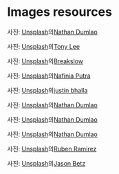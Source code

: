 # Images resources

사진: <a href="https://unsplash.com/ko/%EC%82%AC%EC%A7%84/%EA%B0%88%EC%83%89-%EB%82%98%EB%AC%B4-%ED%8C%90%EC%97%90-%EC%BB%A4%ED%94%BC-%EA%B0%80%EB%A3%A8-%EC%98%86%EC%97%90-%EC%BB%A4%ED%94%BC-%EC%BD%A9-KixfBEdyp64?utm_content=creditCopyText&utm_medium=referral&utm_source=unsplash">Unsplash</a>의<a href="https://unsplash.com/ko/@nate_dumlao?utm_content=creditCopyText&utm_medium=referral&utm_source=unsplash">Nathan Dumlao</a>

사진: <a href="https://unsplash.com/ko/%EC%82%AC%EC%A7%84/%EC%8A%A4%ED%80%98%EC%96%B4-%EB%B8%8C%EB%9D%BC%EC%9A%B4-%EB%82%98%EB%AC%B4-%ED%85%8C%EC%9D%B4%EB%B8%94-8IKf54pc3qk?utm_content=creditCopyText&utm_medium=referral&utm_source=unsplash">Unsplash</a>의<a href="https://unsplash.com/ko/@tli427?utm_content=creditCopyText&utm_medium=referral&utm_source=unsplash">Tony Lee</a>

사진: <a href="https://unsplash.com/ko/%EC%82%AC%EC%A7%84/%EC%B9%B4%ED%91%B8%EC%B9%98%EB%85%B8-%EC%BB%B5-UMUCQcDdLws?utm_content=creditCopyText&utm_medium=referral&utm_source=unsplash">Unsplash</a>의<a href="https://unsplash.com/ko/@breakslow?utm_content=creditCopyText&utm_medium=referral&utm_source=unsplash">Breakslow</a>

사진: <a href="https://unsplash.com/ko/%EC%82%AC%EC%A7%84/%ED%8E%9C%EB%8D%98%ED%8A%B8-%EC%A1%B0%EB%AA%85%EC%9D%B4-%EC%9E%88%EB%8A%94-%EC%A3%BC%EB%B0%A9-%EC%95%84%EC%9D%BC%EB%9E%9C%EB%93%9C%EC%9D%98-%EA%B2%80%EC%9D%80%EC%83%89-%EC%A3%BC%EB%B0%A9-%EA%B0%80%EC%A0%84-Kwdp-0pok-I?utm_content=creditCopyText&utm_medium=referral&utm_source=unsplash">Unsplash</a>의<a href="https://unsplash.com/ko/@nputra?utm_content=creditCopyText&utm_medium=referral&utm_source=unsplash">Nafinia Putra</a>

사진: <a href="https://unsplash.com/ko/%EC%82%AC%EC%A7%84/%EB%B8%94%EB%9E%99-%EC%84%B8%EB%9D%BC%EB%AF%B9-%EB%A8%B8%EA%B7%B8%EC%9E%94%EC%97%90-%EC%B9%B4%ED%91%B8%EC%B9%98%EB%85%B8%EB%A5%BC-%EB%93%A4%EA%B3%A0-%EC%9E%88%EB%8A%94-%EC%82%AC%EB%9E%8C-uoMj5Or_9CE?utm_content=creditCopyText&utm_medium=referral&utm_source=unsplash">Unsplash</a>의<a href="https://unsplash.com/ko/@jbhalla28?utm_content=creditCopyText&utm_medium=referral&utm_source=unsplash">justin bhalla</a>

사진: <a href="https://unsplash.com/ko/%EC%82%AC%EC%A7%84/%EC%9D%8C%EB%A3%8C%EC%88%98-%EC%BB%B5%EC%9D%84-%EB%93%A4%EA%B3%A0-%EC%9E%88%EB%8A%94-%EC%84%B8-%EC%82%AC%EB%9E%8C-6VhPY27jdps?utm_content=creditCopyText&utm_medium=referral&utm_source=unsplash">Unsplash</a>의<a href="https://unsplash.com/ko/@nate_dumlao?utm_content=creditCopyText&utm_medium=referral&utm_source=unsplash">Nathan Dumlao</a>

사진: <a href="https://unsplash.com/ko/%EC%82%AC%EC%A7%84/%EA%B0%88%EC%83%89-%EB%8F%84%EB%A7%88-%EC%9C%84%EC%97%90-%ED%9D%B0%EC%83%89-%EC%84%B8%EB%9D%BC%EB%AF%B9-%EB%A8%B8%EA%B7%B8%EC%9E%94-2%EA%B0%9C-gOn7dKcCWKg?utm_content=creditCopyText&utm_medium=referral&utm_source=unsplash">Unsplash</a>의<a href="https://unsplash.com/ko/@nate_dumlao?utm_content=creditCopyText&utm_medium=referral&utm_source=unsplash">Nathan Dumlao</a>

사진: <a href="https://unsplash.com/ko/%EC%82%AC%EC%A7%84/%EA%B0%88%EC%83%89-%EB%8F%84%EB%A7%88-%EC%9C%84%EC%97%90-%ED%9D%B0%EC%83%89-%EC%84%B8%EB%9D%BC%EB%AF%B9-%EB%A8%B8%EA%B7%B8%EC%9E%94-2%EA%B0%9C-gOn7dKcCWKg?utm_content=creditCopyText&utm_medium=referral&utm_source=unsplash">Unsplash</a>의<a href="https://unsplash.com/ko/@nate_dumlao?utm_content=creditCopyText&utm_medium=referral&utm_source=unsplash">Nathan Dumlao</a>

사진: <a href="https://unsplash.com/ko/%EC%82%AC%EC%A7%84/%EA%B0%88%EC%83%89-%EB%82%98%EB%AC%B4-%ED%85%8C%EC%9D%B4%EB%B8%94%EA%B3%BC-%EC%9D%98%EC%9E%90-xhKG01FN2uk?utm_content=creditCopyText&utm_medium=referral&utm_source=unsplash">Unsplash</a>의<a href="https://unsplash.com/ko/@pinchebesu?utm_content=creditCopyText&utm_medium=referral&utm_source=unsplash">Ruben Ramirez</a>

사진: <a href="https://unsplash.com/ko/%EC%82%AC%EC%A7%84/%ED%88%AC%EB%AA%85%ED%95%9C-%EC%9D%8C%EB%A3%8C%EC%9E%94%EC%9D%84-%EB%94%94%EC%8A%A4%ED%8E%9C%EC%84%9C%EB%A1%9C-%EC%B1%84%EC%9A%B0%EB%8A%94-%EA%B7%BC%EC%A0%91-%EC%B4%AC%EC%98%81-klub_Ke-268?utm_content=creditCopyText&utm_medium=referral&utm_source=unsplash">Unsplash</a>의<a href="https://unsplash.com/ko/@jason_betz?utm_content=creditCopyText&utm_medium=referral&utm_source=unsplash">Jason Betz</a>
